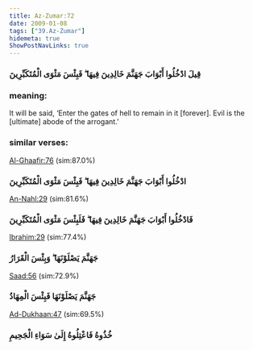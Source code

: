 ```yaml
---
title: Az-Zumar:72
date: 2009-01-08
tags: ["39.Az-Zumar"]
hidemeta: true 
ShowPostNavLinks: true 
---
```

### قِيلَ ادْخُلُوا أَبْوَابَ جَهَنَّمَ خَالِدِينَ فِيهَا ۖ فَبِئْسَ مَثْوَى الْمُتَكَبِّرِينَ
### meaning: 
It will be said, ‘Enter the gates of hell to remain in it [forever]. Evil is the [ultimate] abode of the arrogant.’
### similar verses: 

[Al-Ghaafir:76](/40/76) (sim:87.0%)

### ادْخُلُوا أَبْوَابَ جَهَنَّمَ خَالِدِينَ فِيهَا ۖ فَبِئْسَ مَثْوَى الْمُتَكَبِّرِينَ

[An-Nahl:29](/16/29) (sim:81.6%)

### فَادْخُلُوا أَبْوَابَ جَهَنَّمَ خَالِدِينَ فِيهَا ۖ فَلَبِئْسَ مَثْوَى الْمُتَكَبِّرِينَ

[Ibrahim:29](/14/29) (sim:77.4%)

### جَهَنَّمَ يَصْلَوْنَهَا ۖ وَبِئْسَ الْقَرَارُ

[Saad:56](/38/56) (sim:72.9%)

### جَهَنَّمَ يَصْلَوْنَهَا فَبِئْسَ الْمِهَادُ

[Ad-Dukhaan:47](/44/47) (sim:69.5%)

### خُذُوهُ فَاعْتِلُوهُ إِلَىٰ سَوَاءِ الْجَحِيمِ
